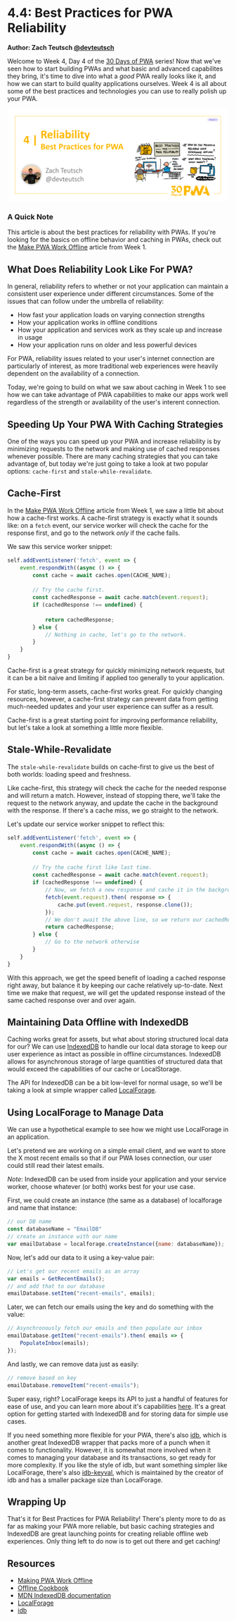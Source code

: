 # 4.4: Best Practices for PWA Reliability

**Author: Zach Teutsch [@devteutsch](https://twitter.com/devteutsch)**

Welcome to Week 4, Day 4 of the [30 Days of PWA](https://aka.ms/learn-pwa/30Days-blog) series! Now that we've seen how to start building PWAs and what basic and advanced capabilites they bring, it's time to dive into what a _good_ PWA really looks like it, and how we can start to build quality applications ourselves. Week 4 is all about some of the best practices and technologies you can use to really polish up your PWA.

![Placeholder Banner Only. Replace when final assets ready.](_media/day4.png)

### A Quick Note
This article is about the best practices for reliability with PWAs. If you're looking for the basics on offline behavior and caching in PWAs, check out the [Make PWA Work Offline](../core-concepts/05.md) article from Week 1.

## What Does Reliability Look Like For PWA?
In general, reliability refers to whether or not your application can maintain a consistent user experience under different circumstances. Some of the issues that can follow under the umbrella of reliability:
* How fast your application loads on varying connection strengths
* How your application works in offline conditions
* How your application and services work as they scale up and increase in usage
* How your application runs on older and less powerful devices

For PWA, reliability issues related to your user's internet connection are particularly of interest, as more traditional web experiences were heavily dependent on the availability of a connection. 

Today, we're going to build on what we saw about caching in Week 1 to see how we can take advantage of PWA capabilities to make our apps work well regardless of the strength or availability of the user's interent connection.

## Speeding Up Your PWA With Caching Strategies
One of the ways you can speed up your PWA and increase reliability is by minimizing requests to the network and making use of cached responses whenever possible. There are many caching strategies that you can take advantage of, but today we're just going to take a look at two popular options: `cache-first` and `stale-while-revalidate`.

## Cache-First
In the [Make PWA Work Offline](../core-concepts/05.md) article from Week 1, we saw a little bit about how a cache-first works. A cache-first strategy is exactly what it sounds like: on a `fetch` event, our service worker will check the cache for the response first, and go to the network _only_ if the cache fails.

We saw this service worker snippet:
```javascript
self.addEventListener('fetch', event => {
    event.respondWith((async () => {
        const cache = await caches.open(CACHE_NAME);

        // Try the cache first.
        const cachedResponse = await cache.match(event.request);
        if (cachedResponse !== undefined) {
            
            return cachedResponse;
        } else {
            // Nothing in cache, let's go to the network.
        }
    }
}
```

Cache-first is a great strategy for quickly minimizing network requests, but it can be a bit naive and limiting if applied too generally to your application.

For static, long-term assets, cache-first works great. For quickly changing resources, however, a cache-first strategy can prevent data from getting much-needed updates and your user experience can suffer as a result.

Cache-first is a great starting point for improving performance reliability, but let's take a look at something a little more flexible.

## Stale-While-Revalidate
The `stale-while-revalidate` builds on cache-first to give us the best of both worlds: loading speed and freshness.

Like cache-first, this strategy will check the cache for the needed response and will return a match. However, instead of stopping there, we'll take the request to the network anyway, and update the cache in the background with the response. If there's a cache miss, we go straight to the network.

Let's update our service worker snippet to reflect this:
```javascript
self.addEventListener('fetch', event => {
    event.respondWith((async () => {
        const cache = await caches.open(CACHE_NAME);

        // Try the cache first like last time.
        const cachedResponse = await cache.match(event.request);
        if (cachedResponse !== undefined) {
            // Now, we fetch a new response and cache it in the background
            fetch(event.request).then( response => {
                cache.put(event.request, response.clone());
            });
            // We don't await the above line, so we return our cachedResponse right away
            return cachedResponse;
        } else {
            // Go to the network otherwise
        }
    }
}
```

With this approach, we get the speed benefit of loading a cached response right away, but balance it by keeping our cache relatively up-to-date. Next time we make that request, we will get the updated response instead of the same cached response over and over again.

## Maintaining Data Offline with IndexedDB
Caching works great for assets, but what about storing structured local data for our? We can use [IndexedDB](https://aka.ms/learn-pwa/30days-4.4/developer.mozilla.org/docs/Web/API/IndexedDB_API) to handle our local data storage to keep our user experience as intact as possible in offline circumstances. IndexedDB allows for asynchronous storage of large quantities of structured data that would exceed the capabilities of our cache or LocalStorage. 

The API for IndexedDB can be a bit low-level for normal usage, so we'll be taking a look at simple wrapper called [LocalForage](https://aka.ms/learn-pwa/30days-4.4/localforage.github.io/localForage).

## Using LocalForage to Manage Data
We can use a hypothetical example to see how we might use LocalForage in an application.

Let's pretend we are working on a simple email client, and we want to store the X most recent emails so that if our PWA loses connection, our user could still read their latest emails.

_Note_: IndexedDB can be used from inside your application and your service worker, choose whatever (or both) works best for your use case.

First, we could create an instance (the same as a database) of localforage and name that instance:

```javascript
// our DB name
const databaseName = "EmailDB"
// create an instance with our name
var emailDatabase = localforage.createInstance({name: databaseName});
```

Now, let's add our data to it using a key-value pair:

```javascript
// Let's get our recent emails as an array
var emails = GetRecentEmails();
// and add that to our database
emailDatabase.setItem("recent-emails", emails);
```

Later, we can fetch our emails using the key and do something with the value:

```javascript
// Asynchronously fetch our emails and then populate our inbox
emailDatabase.getItem("recent-emails").then( emails => {
    PopulateInbox(emails);
});
```
And lastly, we can remove data just as easily:
```javascript
// remove based on key
emailDatabase.removeItem("recent-emails");
```

Super easy, right? LocalForage keeps its API to just a handful of features for ease of use, and you can learn more about it's capabilities [here](https://aka.ms/learn-pwa/30days-4.4/localforage.github.io/localForage). It's a great option for getting started with IndexedDB and for storing data for simple use cases.

If you need something more flexible for your PWA, there's also [idb](https://aka.ms/learn-pwa/30days-4.4/github.com/jakearchibald/idb), which is another great IndexedDB wrapper that packs  more of a punch when it comes to functionality. However, it is somewhat more involved when it comes to managing your database and its transactions, so get ready for more complexity. If you like the style of idb, but want something simpler like LocalForage, there's also [idb-keyval](https://github.com/jakearchibald/idb-keyval), which is maintained by the creator of idb and has a smaller package size than LocalForage.

## Wrapping Up
That's it for Best Practices for PWA Reliability! There's plenty more to do as far as making your PWA more reliable, but basic caching strategies and IndexedDB are great launching points for creating reliable offline web experiences. Only thing left to do now is to get out there and get caching!

## Resources
* [Making PWA Work Offline](../core-concepts/05.md)
* [Offline Cookbook](https://aka.ms/learn-pwa/30days-4.4/web.dev/offline-cookbook)
* [MDN IndexedDB documentation](https://aka.ms/learn-pwa/30days-4.4/developer.mozilla.org/docs/Web/API/IndexedDB_API)
* [LocalForage](https://aka.ms/learn-pwa/30days-4.4/localforage.github.io/localForage)
* [idb](https://aka.ms/learn-pwa/30days-4.4/github.com/jakearchibald/idb)
